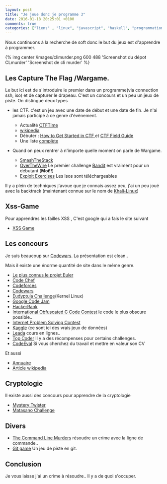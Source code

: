 ```yaml
---
layout: post
title: "Je joue donc je programme 3"
date: 2016-01-18 20:25:01 +0100
comments: true
categories: ["liens" , "linux", "javascript", "haskell", "programmation"] 
---
```


Nous continuons à la recherche de soft donc le but du jeux est d'apprendre à programmer. 

{% img center /images/climurder.png 600 488 'Screenshot du dépot CLmurder' 'Screenshot de cli murder' %}


<!--more-->


## Les Capture The Flag /Wargame.

Le but ici est de s'introduire le premier dans un programme(via connection ssh, iso) et de capturer le drapeau. C'est un concours et un peu un jeux de piste. On distingue deux types

 * les CTF. c'est un jeu avec une date de début et une date de fin. Je n'ai jamais participé à ce genre d'évènement.
   + Actualité [CTFTime](https://ctftime.org/) 
   + [wikipedia](http://en.wikipedia.org/wiki/Capture_the_flag#Computer_security)
   + Débuter : [How to Get Started in CTF ](https://www.endgame.com/blog/how-get-started-ctf) et [CTF Field Guide](https://trailofbits.github.io/ctf/)
   + Une liste [complète](https://github.com/apsdehal/awesome-ctf)

 
 * Quand on peux rentrer à n'importe quelle moment on parle de Wargame.
    + [SmashTheStack](http://smashthestack.org/)
    + [OverTheWire](http://overthewire.org/wargames/) Le premier challenge [Bandit](http://overthewire.org/wargames/bandit/) est vraiment pour un débutant (**Moi!!**)
    + [Exploit Exercises](https://exploit-exercises.com/) Les Isos sont téléchargeables

Il y a plein de techniques  j'avoue que je connais assez peu, j'ai un peu joué avec la backtrack (maintenant connue sur le nom de [Khali-Linux](https://www.kali.org/))

## Xss-Game

Pour apprendres les failles XSS , C'est google qui a fais le site suivant

 * [XSS Game](https://xss-game.appspot.com/)

## Les concours

Je suis beaucoup sur [Codewars](http://www.codewars.com). La présentation est clean..

Mais il existe une énorme quantité de site dans le même genre.

 * [Le plus connus le projet Euler](http://projecteuler.net)
 * [Code Chef](http://www.codechef.com)
 * [Codeforces](http://codeforces.com)
 * [Codewars](http://www.codewars.com)
 * [Eudyptula Challenge](http://eudyptula-challenge.org)(Kernel Linux)
 * [Google Code Jam](https://code.google.com/codejam/contests.html)
 * [HackerRank](https://www.hackerrank.com)
 * [International Obfuscated C Code Contest](http://ioccc.org) le code le plus obscure possible.. 
 * [Internet Problem Solving Contest](http://ipsc.ksp.sk)
 * [Kaggle](http://www.kaggle.com/competitions) (ce sont ici des vrais jeux de données)
 * [Leada](http://www.teamleada.com") cours en lignes..
 * [Top Coder](http://community.topcoder.com/tc) Il y a des récompenses pour certains challenges.
 * [CodeEval](https://www.codeeval.com) Si vous cherchez du travail et mettre en valeur son CV

Et aussi 

 * [Annuaire](http://www.dmoz.org/Computers/Programming/Contests/)
 * [Article wikipedia](http://en.wikipedia.org/wiki/Category:Programming_contests) 

## Cryptologie
Il existe aussi des concours pour apprendre de la cryptologie

 * [Mystery Twister](https://www.mysterytwisterc3.org/en/) 
 * [Matasano Challenge](http://cryptopals.com/)

## Divers 

 * [The Command Line Murders](https://github.com/veltman/clmystery) résoudre un crime avec la ligne de commande..
 * [Git game](https://github.com/git-game/git-game) Un jeu de piste en git.
## Conclusion

Je vous laisse j'ai un crime à résoudre.. Il y a de quoi s'occuper. 
 
